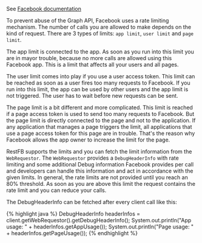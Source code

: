 See <a target="_blank" href="https://developers.facebook.com/docs/graph-api/advanced/rate-limiting" class="label label-primary">Facebook documentation</a>

To prevent abuse of the Graph API, Facebook uses a rate limiting mechanism. 
The number of calls you are allowed to make depends on the kind of request. There 
are 3 types of limits: `app limit`, `user limit` and `page limit`.

The app limit is connected to the app. As soon as you run into this limit you are in
mayor trouble, because no more calls are allowed using this Facebook app. This is a limit
that affects all your users and all pages.
	
The user limit comes into play if you use a user access token. This limit can
be reached as soon as a user fires too many requests to Facebook. If you run into this limit, the app can be used 
by other users and the app limit is not triggered. The user has to wait before new requests can be sent.

The page limit is a bit different and more complicated. This limit is reached if a page access token is used to
send too many requests to Facebook. But the page limit is directly connected to the page and not to the application.
If any application that manages a page triggers the limit, all applications that use a page access token for this page
are in trouble. That's the reason why Facebook allows the app owner to increase the limit for the page.

RestFB supports the limits and you can fetch the limit information from the `WebRequestor`. The `WebRequestor` provides
a `DebugHeaderInfo` with rate limiting and some additional Debug information Facebook provides per call and
developers can handle this information and act in accordance with the given limits. 
In general, the rate limits are not provided until you reach an 80% threshold. As soon as you are above this limit the
request contains the rate limit and you can reduce your calls.

The DebugHeaderInfo can be fetched after every client call like this:

{% highlight java %}
DebugHeaderInfo headerInfos = client.getWebRequestor().getDebugHeaderInfo();
System.out.println("App usage: " + headerInfos.getAppUsage());
System.out.println("Page usage: " + headerInfos.getPageUsage());
{% endhighlight %}